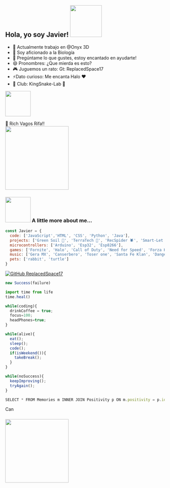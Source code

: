 <h2>  Hola, yo soy Javier! <img src="https://media.giphy.com/media/PAuDiTd7DLwYagLGH3/giphy.gif" width="100"></h2>


- 🔭 Actualmente trabajo en @Onyx 3D
- 🌱 Soy aficionado a la Biología
- 💬 Pregúntame lo que gustes, estoy encantado en ayudarte!
- 😄 Pronombres: ¿Que mierda es esto?
- 🎮 Juguemos un rato: Gt: ReplacedSpace17
- ⚡Dato curioso: Me encanta Halo ❤ 
- 🔬 Club: KingSnake-Lab 🖤
<img src="https://media.giphy.com/media/XfVclHLZm4hLWqNgBm/giphy.gif" width="80"> 

 🎵 Rich Vagos Rifa!!  
<img src="https://encrypted-tbn0.gstatic.com/images?q=tbn:ANd9GcSq0fHCFilaF6Ik8t9lRX_xenMsVegsL-EUiyQXCdRqMGjfR_bJM5OJ0-z8XKtKD6wSXf0&usqp=CAU" width="200">


### <img src="https://media.giphy.com/media/12J5TZCmhpM5mE/giphy.gif" width="80"> A little more about me...  

```javascript
const Javier = {
  code: ['JavaScript','HTML', 'CSS', 'Python', 'Java'], 
  projects: ['Green Soil 🌱', 'TerraTech 🦎', 'RecSpider 🕷', 'Smart-Let 👊', 'Onyx 3D ⚫'],
  microcontrollers: ['Arduino', 'Esp32', 'Esp8266'],
  games: ['Fornite', 'Halo', 'Call of Duty', 'Need for Speed', 'Forza Horizon', 'Overwatch', 'Minecraft'],
  music: ['Gera MX', 'Canserbero', 'Toser one', 'Santa Fe Klan', 'Danger', 'Chojin', 'Samantha Barrón'],
  pets: ['rabbit', 'turtle']
}
```
[![GitHub ReplacedSpace17](https://img.shields.io/github/followers/ReplacedSpace17?label=follow&style=social)](https://github.com/ReplacedSpace17)


```javascript
new Success(failure)

import time from life
time.heal()

while(coding){
  drinkCoffee = true;
  focus=100;
  headPhones=true;
}

while(alive){
  eat();
  sleep();
  code();
  if(isWeekend()){
    takeBreak();
  }
}

while(noSuccess){
  keepImproving();
  tryAgain();
}

SELECT * FROM Memories m INNER JOIN Positivity p ON m.positivity = p.id

```


Can
### <img src="https://media.giphy.com/media/gJ2eADoYgXYVR9xRCY/giphy.gif" width="200"> 



